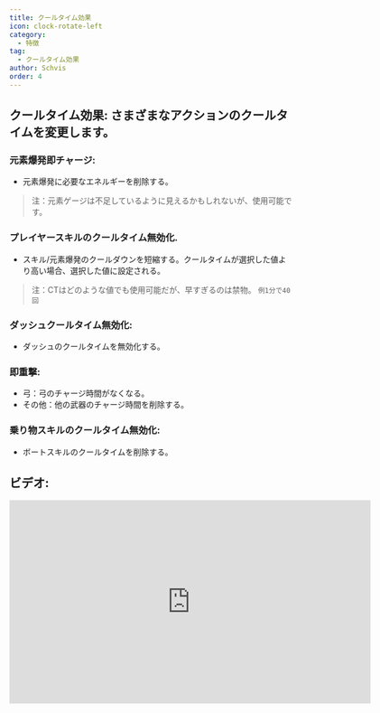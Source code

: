 ```yaml
---
title: クールタイム効果
icon: clock-rotate-left
category:
  - 特徴
tag:
  - クールタイム効果
author: Schvis
order: 4
---
```


## クールタイム効果: さまざまなアクションのクールタイムを変更します。
### 元素爆発即チャージ:
- 元素爆発に必要なエネルギーを削除する。
> 注：元素ゲージは不足しているように見えるかもしれないが、使用可能です。
### プレイヤースキルのクールタイム無効化.
- スキル/元素爆発のクールダウンを短縮する。クールタイムが選択した値より高い場合、選択した値に設定される。
> 注：CTはどのような値でも使用可能だが、早すぎるのは禁物。 `例1分で40回`
### ダッシュクールタイム無効化:
- ダッシュのクールタイムを無効化する。
### 即重撃:
- 弓：弓のチャージ時間がなくなる。
- その他：他の武器のチャージ時間を削除する。
### 乗り物スキルのクールタイム無効化:
- ボートスキルのクールタイムを削除する。

## ビデオ:

<div class="iframe-container"><iframe width="640" height="360" src="https://www.youtube.com/embed/qv5ykSL3Ojw?list=PL5eI1Tb64p56g27qfYk7VuFTz4FK6YrKa" title="Korepi - Cooldown Effects" frameborder="0" allow="accelerometer; autoplay; clipboard-write; encrypted-media; gyroscope; picture-in-picture; web-share" allowfullscreen></iframe></div>
